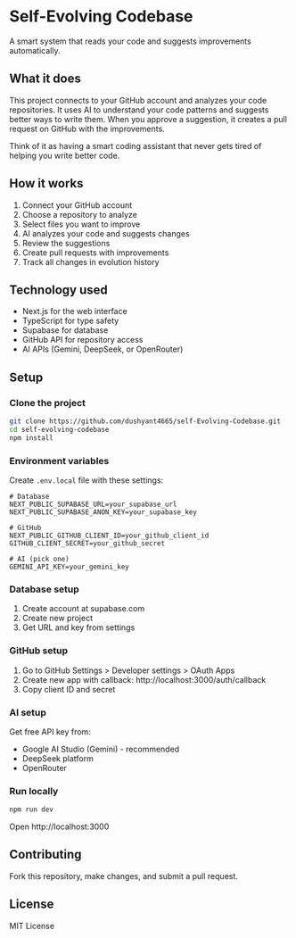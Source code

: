# Self-Evolving Codebase

A smart system that reads your code and suggests improvements automatically.

## What it does

This project connects to your GitHub account and analyzes your code repositories. It uses AI to understand your code patterns and suggests better ways to write them. When you approve a suggestion, it creates a pull request on GitHub with the improvements.

Think of it as having a smart coding assistant that never gets tired of helping you write better code.

## How it works

1. Connect your GitHub account
2. Choose a repository to analyze
3. Select files you want to improve
4. AI analyzes your code and suggests changes
5. Review the suggestions
6. Create pull requests with improvements
7. Track all changes in evolution history

## Technology used

- Next.js for the web interface
- TypeScript for type safety
- Supabase for database
- GitHub API for repository access
- AI APIs (Gemini, DeepSeek, or OpenRouter)

## Setup

### Clone the project

```bash
git clone https://github.com/dushyant4665/self-Evolving-Codebase.git
cd self-evolving-codebase
npm install
```

### Environment variables

Create `.env.local` file with these settings:

```env
# Database
NEXT_PUBLIC_SUPABASE_URL=your_supabase_url
NEXT_PUBLIC_SUPABASE_ANON_KEY=your_supabase_key

# GitHub
NEXT_PUBLIC_GITHUB_CLIENT_ID=your_github_client_id
GITHUB_CLIENT_SECRET=your_github_secret

# AI (pick one)
GEMINI_API_KEY=your_gemini_key
```

### Database setup

1. Create account at supabase.com
2. Create new project
3. Get URL and key from settings

### GitHub setup

1. Go to GitHub Settings > Developer settings > OAuth Apps
2. Create new app with callback: http://localhost:3000/auth/callback
3. Copy client ID and secret

### AI setup

Get free API key from:
- Google AI Studio (Gemini) - recommended
- DeepSeek platform
- OpenRouter

### Run locally

```bash
npm run dev
```

Open http://localhost:3000

## Contributing

Fork this repository, make changes, and submit a pull request.

## License

MIT License
